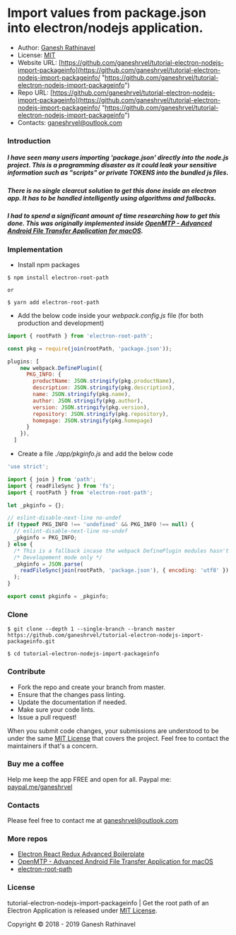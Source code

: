 # Import values from package.json into electron/nodejs application.

- Author: [Ganesh Rathinavel](https://www.linkedin.com/in/ganeshrvel "Ganesh Rathinavel")
- License: [MIT](https://github.com/ganeshrvel/tutorial-electron-nodejs-import-packageinfo/blob/master/LICENSE "MIT")
- Website URL: [https://github.com/ganeshrvel/tutorial-electron-nodejs-import-packageinfo](https://github.com/ganeshrvel/tutorial-electron-nodejs-import-packageinfo/ "https://github.com/ganeshrvel/tutorial-electron-nodejs-import-packageinfo")
- Repo URL: [https://github.com/ganeshrvel/tutorial-electron-nodejs-import-packageinfo](https://github.com/ganeshrvel/tutorial-electron-nodejs-import-packageinfo/ "https://github.com/ganeshrvel/tutorial-electron-nodejs-import-packageinfo")
- Contacts: ganeshrvel@outlook.com


### Introduction

##### I have seen many users importing 'package.json' directly into the node.js project. This is a programming disaster as it could leak your sensitive information such as "scripts" or private TOKENS into the bundled js files.
##### There is no single clearcut solution to get this done inside an electron app. It has to be handled intelligently using algorithms and fallbacks.
##### I had to spend a significant amount of time researching how to get this done. This was originally implemented inside [OpenMTP - Advanced Android File Transfer Application for macOS](https://github.com/ganeshrvel/openmtp "OpenMTP - Advanced Android File Transfer Application for macOS").

### Implementation

- Install npm packages

```shell
$ npm install electron-root-path

or 

$ yarn add electron-root-path
```

- Add the below code inside your *webpack.config.js* file (for both production and development)

```javascript
import { rootPath } from 'electron-root-path';

const pkg = require(join(rootPath, 'package.json'));

plugins: [
    new webpack.DefinePlugin({
      PKG_INFO: {
        productName: JSON.stringify(pkg.productName),
        description: JSON.stringify(pkg.description),
        name: JSON.stringify(pkg.name),
        author: JSON.stringify(pkg.author),
        version: JSON.stringify(pkg.version),
        repository: JSON.stringify(pkg.repository),
        homepage: JSON.stringify(pkg.homepage)
      }
    }),
  ]
```

- Create a file *./app/pkginfo.js* and add the below code

```javascript
'use strict';

import { join } from 'path';
import { readFileSync } from 'fs';
import { rootPath } from 'electron-root-path';

let _pkginfo = {};

// eslint-disable-next-line no-undef
if (typeof PKG_INFO !== 'undefined' && PKG_INFO !== null) {
  // eslint-disable-next-line no-undef
  _pkginfo = PKG_INFO;
} else {
  /* This is a fallback incase the webpack DefinePlugin modules hasn't been initialized yet. */
  /* Developement mode only */
  _pkginfo = JSON.parse(
    readFileSync(join(rootPath, 'package.json'), { encoding: 'utf8' })
  );
}

export const pkginfo = _pkginfo;
```


### Clone
```shell
$ git clone --depth 1 --single-branch --branch master https://github.com/ganeshrvel/tutorial-electron-nodejs-import-packageinfo.git

$ cd tutorial-electron-nodejs-import-packageinfo
```

### Contribute
- Fork the repo and create your branch from master.
- Ensure that the changes pass linting.
- Update the documentation if needed.
- Make sure your code lints.
- Issue a pull request!

When you submit code changes, your submissions are understood to be under the same [MIT License](https://github.com/ganeshrvel/tutorial-electron-nodejs-import-packageinfo/blob/master/LICENSE "MIT License") that covers the project. Feel free to contact the maintainers if that's a concern.


### Buy me a coffee
Help me keep the app FREE and open for all.
Paypal me: [paypal.me/ganeshrvel](https://paypal.me/ganeshrvel "paypal.me/ganeshrvel")

### Contacts
Please feel free to contact me at ganeshrvel@outlook.com

### More repos
- [Electron React Redux Advanced Boilerplate](https://github.com/ganeshrvel/electron-react-redux-advanced-boilerplate "Electron React Redux Advanced Boilerplate")
- [OpenMTP  - Advanced Android File Transfer Application for macOS](https://github.com/ganeshrvel/openmtp "OpenMTP  - Advanced Android File Transfer Application for macOS")
- [electron-root-path](https://github.com/ganeshrvel/npm-electron-root-path "Get the root path of an Electron Application")

### License
tutorial-electron-nodejs-import-packageinfo | Get the root path of an Electron Application is released under [MIT License](https://github.com/ganeshrvel/tutorial-electron-nodejs-import-packageinfo/blob/master/LICENSE "MIT License").

Copyright © 2018 - 2019 Ganesh Rathinavel
